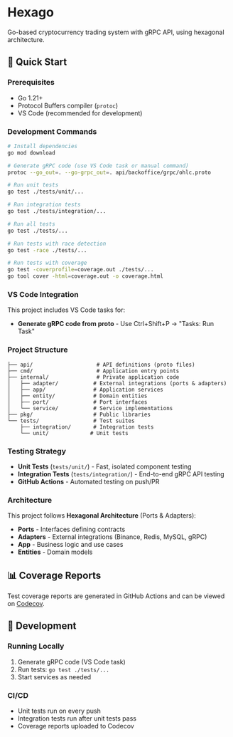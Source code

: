 # Hexago

Go-based cryptocurrency trading system with gRPC API, using hexagonal architecture.

## 🚀 Quick Start

### Prerequisites
- Go 1.21+ 
- Protocol Buffers compiler (`protoc`)
- VS Code (recommended for development)

### Development Commands

```bash
# Install dependencies
go mod download

# Generate gRPC code (use VS Code task or manual command)
protoc --go_out=. --go-grpc_out=. api/backoffice/grpc/ohlc.proto

# Run unit tests
go test ./tests/unit/...

# Run integration tests  
go test ./tests/integration/...

# Run all tests
go test ./tests/...

# Run tests with race detection
go test -race ./tests/...

# Run tests with coverage
go test -coverprofile=coverage.out ./tests/...
go tool cover -html=coverage.out -o coverage.html
```

### VS Code Integration

This project includes VS Code tasks for:
- **Generate gRPC code from proto** - Use Ctrl+Shift+P → "Tasks: Run Task"

### Project Structure

```
├── api/                    # API definitions (proto files)
├── cmd/                    # Application entry points
├── internal/               # Private application code
│   ├── adapter/           # External integrations (ports & adapters)
│   ├── app/               # Application services  
│   ├── entity/            # Domain entities
│   ├── port/              # Port interfaces
│   └── service/           # Service implementations
├── pkg/                   # Public libraries
└── tests/                 # Test suites
    ├── integration/       # Integration tests
    └── unit/             # Unit tests
```

### Testing Strategy

- **Unit Tests** (`tests/unit/`) - Fast, isolated component testing
- **Integration Tests** (`tests/integration/`) - End-to-end gRPC API testing
- **GitHub Actions** - Automated testing on push/PR

### Architecture

This project follows **Hexagonal Architecture** (Ports & Adapters):
- **Ports** - Interfaces defining contracts
- **Adapters** - External integrations (Binance, Redis, MySQL, gRPC)  
- **App** - Business logic and use cases
- **Entities** - Domain models

## 📊 Coverage Reports

Test coverage reports are generated in GitHub Actions and can be viewed on [Codecov](https://codecov.io).

## 🔧 Development

### Running Locally
1. Generate gRPC code (VS Code task)
2. Run tests: `go test ./tests/...`
3. Start services as needed

### CI/CD
- Unit tests run on every push
- Integration tests run after unit tests pass
- Coverage reports uploaded to Codecov